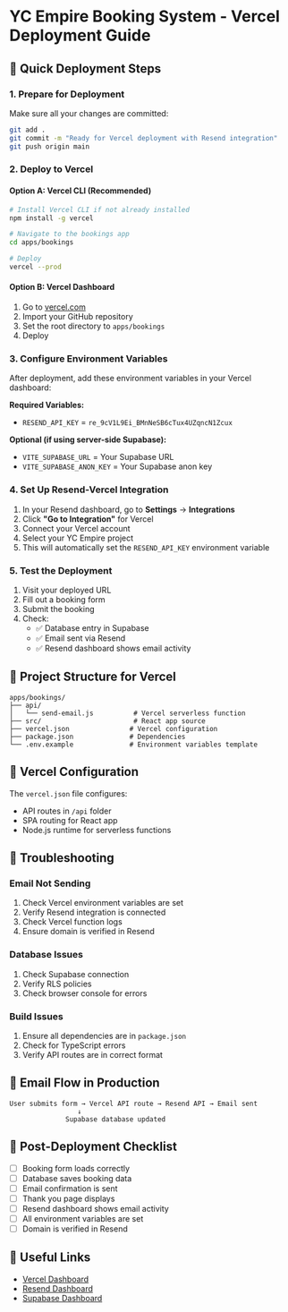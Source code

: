 # YC Empire Booking System - Vercel Deployment Guide

## 🚀 Quick Deployment Steps

### 1. Prepare for Deployment

Make sure all your changes are committed:
```bash
git add .
git commit -m "Ready for Vercel deployment with Resend integration"
git push origin main
```

### 2. Deploy to Vercel

#### Option A: Vercel CLI (Recommended)
```bash
# Install Vercel CLI if not already installed
npm install -g vercel

# Navigate to the bookings app
cd apps/bookings

# Deploy
vercel --prod
```

#### Option B: Vercel Dashboard
1. Go to [vercel.com](https://vercel.com)
2. Import your GitHub repository
3. Set the root directory to `apps/bookings`
4. Deploy

### 3. Configure Environment Variables

After deployment, add these environment variables in your Vercel dashboard:

**Required Variables:**
- `RESEND_API_KEY` = `re_9cV1L9Ei_BMnNeSB6cTux4UZqncN1Zcux`

**Optional (if using server-side Supabase):**
- `VITE_SUPABASE_URL` = Your Supabase URL
- `VITE_SUPABASE_ANON_KEY` = Your Supabase anon key

### 4. Set Up Resend-Vercel Integration

1. In your Resend dashboard, go to **Settings** → **Integrations**
2. Click **"Go to Integration"** for Vercel
3. Connect your Vercel account
4. Select your YC Empire project
5. This will automatically set the `RESEND_API_KEY` environment variable

### 5. Test the Deployment

1. Visit your deployed URL
2. Fill out a booking form
3. Submit the booking
4. Check:
   - ✅ Database entry in Supabase
   - ✅ Email sent via Resend
   - ✅ Resend dashboard shows email activity

## 📁 Project Structure for Vercel

```
apps/bookings/
├── api/
│   └── send-email.js          # Vercel serverless function
├── src/                       # React app source
├── vercel.json               # Vercel configuration
├── package.json              # Dependencies
└── .env.example              # Environment variables template
```

## 🔧 Vercel Configuration

The `vercel.json` file configures:
- API routes in `/api` folder
- SPA routing for React app
- Node.js runtime for serverless functions

## 🚨 Troubleshooting

### Email Not Sending
1. Check Vercel environment variables are set
2. Verify Resend integration is connected
3. Check Vercel function logs
4. Ensure domain is verified in Resend

### Database Issues
1. Check Supabase connection
2. Verify RLS policies
3. Check browser console for errors

### Build Issues
1. Ensure all dependencies are in `package.json`
2. Check for TypeScript errors
3. Verify API routes are in correct format

## 📧 Email Flow in Production

```
User submits form → Vercel API route → Resend API → Email sent
                 ↓
              Supabase database updated
```

## 🎯 Post-Deployment Checklist

- [ ] Booking form loads correctly
- [ ] Database saves booking data
- [ ] Email confirmation is sent
- [ ] Thank you page displays
- [ ] Resend dashboard shows email activity
- [ ] All environment variables are set
- [ ] Domain is verified in Resend

## 🔗 Useful Links

- [Vercel Dashboard](https://vercel.com/dashboard)
- [Resend Dashboard](https://resend.com/emails)
- [Supabase Dashboard](https://supabase.com/dashboard)
